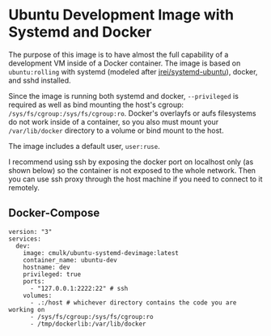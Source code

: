# Ubuntu Development Image with Systemd and Docker

The purpose of this image is to have almost the full capability of a development VM inside of a Docker container. The image is based on `ubuntu:rolling` with systemd (modeled after [jrei/systemd-ubuntu](https://hub.docker.com/r/jrei/systemd-ubuntu)), docker, and sshd installed.

Since the image is running both systemd and docker, `--privileged` is required as well as bind mounting the host's cgroup: `/sys/fs/cgroup:/sys/fs/cgroup:ro`.
Docker's overlayfs or aufs filesystems do not work inside of a container, so you also must mount your `/var/lib/docker` directory to a volume or bind mount to the host.

The image includes a default user, `user:ruse`.

I recommend using ssh by exposing the docker port on localhost only (as shown below) so the container is not exposed to the whole network. Then you can use ssh proxy through the host machine if you need to connect to it remotely.

## Docker-Compose

```
version: "3"
services:
  dev:
    image: cmulk/ubuntu-systemd-devimage:latest
    container_name: ubuntu-dev
    hostname: dev
    privileged: true
    ports:
      - "127.0.0.1:2222:22" # ssh
    volumes:
      - .:/host # whichever directory contains the code you are working on
      - /sys/fs/cgroup:/sys/fs/cgroup:ro
      - /tmp/dockerlib:/var/lib/docker
 ```
